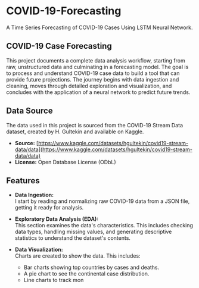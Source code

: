 # COVID-19-Forecasting

A Time Series Forecasting of COVID-19 Cases Using LSTM Neural Network.

## COVID-19 Case Forecasting

This project documents a complete data analysis workflow, starting from raw, unstructured data and culminating in a forecasting model. The goal is to process and understand COVID-19 case data to build a tool that can provide future projections. The journey begins with data ingestion and cleaning, moves through detailed exploration and visualization, and concludes with the application of a neural network to predict future trends.

## Data Source

The data used in this project is sourced from the COVID-19 Stream Data dataset, created by H. Gultekin and available on Kaggle.

- **Source:** [https://www.kaggle.com/datasets/hgultekin/covid19-stream-data/data](https://www.kaggle.com/datasets/hgultekin/covid19-stream-data/data)  
- **License:** Open Database License (ODbL)

## Features

- **Data Ingestion:**  
  I start by reading and normalizing raw COVID-19 data from a JSON file, getting it ready for analysis.

- **Exploratory Data Analysis (EDA):**  
  This section examines the data's characteristics. This includes checking data types, handling missing values, and generating descriptive statistics to understand the dataset's contents.

- **Data Visualization:**  
  Charts are created to show the data. This includes:  
  - Bar charts showing top countries by cases and deaths.  
  - A pie chart to see the continental case distribution.  
  - Line charts to track mon

